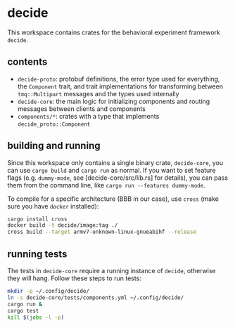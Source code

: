# decide

This workspace contains crates for the behavioral experiment framework `decide`.

## contents
- `decide-proto`: protobuf definitions, the error type used for everything, the `Component` trait, and trait implementations for transforming between `tmq::Multipart` messages and the types used internally
- `decide-core`: the main logic for initializing components and routing messages between clients and components
- `components/*`: crates with a type that implements `decide_proto::Component`

## building and running

Since this workspace only contains a single binary crate, `decide-core`, you can use `cargo build` and `cargo run` as normal. If you want to set feature flags (e.g. `dummy-mode`, see [decide-core/src/lib.rs] for details), you can pass them from the command line, like
`cargo run --features dummy-mode`.

To compile for a specific architecture (BBB in our case), use `cross` (make sure you have `docker` installed):
```bash
cargo install cross
docker build -t decide/image:tag ./
cross build --target armv7-unknown-linux-gnueabihf --release
```


## running tests

The tests in `decide-core` require a running instance of `decide`, otherwise they will hang. Follow these steps to run tests:
```bash
mkdir -p ~/.config/decide/
ln -s decide-core/tests/components.yml ~/.config/decide/
cargo run &
cargo test
kill $(jobs -l -p)
```
